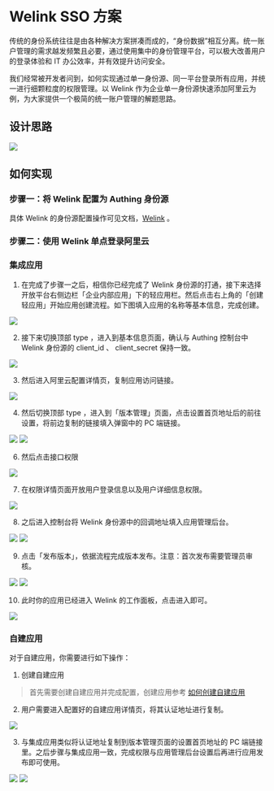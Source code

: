 # Welink SSO 方案

<LastUpdated/>

传统的身份系统往往是由各种解决方案拼凑而成的，“身份数据”相互分离。统一账户管理的需求越发频繁且必要，通过使用集中的身份管理平台，可以极大改善用户的登录体验和 IT 办公效率，并有效提升访问安全。

我们经常被开发者问到，如何实现通过单一身份源、同一平台登录所有应用，并统一进行细颗粒度的权限管理。以 Welink 作为企业单一身份源快速添加阿里云为例，为大家提供一个极简的统一账户管理的解题思路。

## 设计思路

<img src="./images/lark-sso-15.jpeg" class="medium-zoom-image" >

## 如何实现

### 步骤一：将 Welink 配置为 Authing 身份源

具体 Welink 的身份源配置操作可见文档，[Welink](https://docs.authing.cn/v2/guides/connections/enterprise/welink/) 。

### 步骤二：使用 Welink 单点登录阿里云

### 集成应用

1. 在完成了步骤一之后，相信你已经完成了 Welink 身份源的打通，接下来选择开放平台右侧边栏「企业内部应用」下的轻应用栏。然后点击右上角的「创建轻应用」开始应用创建流程。如下图填入应用的名称等基本信息，完成创建。

<img src="./images/2-1.png" class="medium-zoom-image" />

2. 接下来切换顶部 type ，进入到基本信息页面，确认与 Authing 控制台中 Welink 身份源的 client_id 、 client_secret 保持一致。
<img src="./images/2-2.png" class="medium-zoom-image" />

3. 然后进入阿里云配置详情页，复制应用访问链接。
<img src="./images/2-7.png" class="medium-zoom-image" />

4. 然后切换顶部 type ，进入到「版本管理」页面，点击设置首页地址后的前往设置，将前边复制的链接填入弹窗中的 PC 端链接。
<img src="./images/2-8.png" class="medium-zoom-image" />
<img src="./images/2-9.png" class="medium-zoom-image" />

6. 然后点击接口权限
<img src="./images/2-5.png" class="medium-zoom-image" />

7. 在权限详情页面开放用户登录信息以及用户详细信息权限。
<img src="./images/2-6.png" class="medium-zoom-image" />

8. 之后进入控制台将 Welink 身份源中的回调地址填入应用管理后台。
<img src="./images/2-3.png" class="medium-zoom-image" />
<img src="./images/2-4.png" class="medium-zoom-image" />

9. 点击「发布版本」，依据流程完成版本发布。注意：首次发布需要管理员审核。
<img src="./images/2-10.png" class="medium-zoom-image" />
<img src="./images/2-11.png" class="medium-zoom-image" />

10. 此时你的应用已经进入 Welink 的工作面板，点击进入即可。

<img src="./images/2-12.png" class="medium-zoom-image" />


### 自建应用

对于自建应用，你需要进行如下操作：

1. 创建自建应用

> 首先需要创建自建应用并完成配置，创建应用参考 [如何创建自建应用](https://docs.authing.cn/v2/guides/app/create-app.html)

2. 用户需要进入配置好的自建应用详情页，将其认证地址进行复制。

<img src="./images/1-9.png" class="medium-zoom-image" >

3. 与集成应用类似将认证地址复制到版本管理页面的设置首页地址的 PC 端链接里。之后步骤与集成应用一致，完成权限与应用管理后台设置后再进行应用发布即可使用。

<img src="./images/2-9.png" class="medium-zoom-image" >
<img src="./images/2-13.png" class="medium-zoom-image" >
